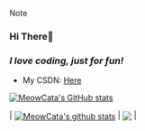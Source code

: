 > [!NOTE]
> ### Hi There👋

### *I love coding, just for fun!*

* My CSDN: [Here](https://blog.csdn.net/weixin_45122104)
<!--img align="left" src="https://github-readme-stats.vercel.app/api?username=MeowCata&show_icons=true&count_private=false&theme=vue-dark" /!-->

[![MeowCata's GitHub stats](https://github-readme-stats.vercel.app/api?username=MeowCata)](https://github.com/anuraghazra/github-readme-stats)

| <a href="https://github.com/MeowCata"><img align="center" src="https://github-readme-stats.vercel.app/api?username=MeowCata&show_icons=true&include_all_commits=true&theme=buefy&hide_border=true&locale=cn" alt="MeowCata's github stats" /></a> | <a href="https://github.com/MeowCata"><img align="center" src="https://github-readme-stats.vercel.app/api/top-langs/?username=MeowCata&layout=compact&theme=buefy&hide_border=true&locale=cn" /></a> |

